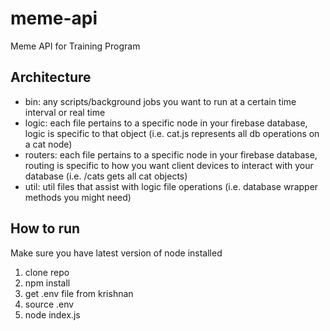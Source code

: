 # meme-api
Meme API for Training Program

## Architecture
- bin: any scripts/background jobs you want to run at a certain time interval or real time
- logic: each file pertains to a specific node in your firebase database, logic is specific to that object (i.e. cat.js represents all db operations on a cat node)
- routers: each file pertains to a specific node in your firebase database, routing is specific to how you want client devices to interact with your database (i.e. /cats gets all cat objects)
- util: util files that assist with logic file operations (i.e. database wrapper methods you might need)

## How to run
Make sure you have latest version of node installed
1. clone repo
2. npm install
3. get .env file from krishnan
4. source .env
5. node index.js
